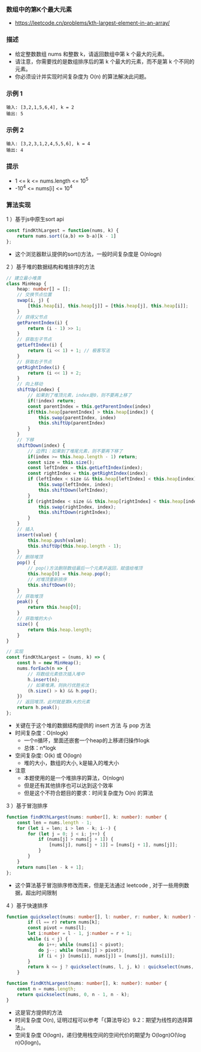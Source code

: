 ### 数组中的第K个最大元素

- https://leetcode.cn/problems/kth-largest-element-in-an-array/
### 描述

- 给定整数数组 nums 和整数 k，请返回数组中第 k 个最大的元素。
- 请注意，你需要找的是数组排序后的第 k 个最大的元素，而不是第 k 个不同的元素。
- 你必须设计并实现时间复杂度为 O(n) 的算法解决此问题。
### 示例 1

```
输入: [3,2,1,5,6,4], k = 2
输出: 5
```
### 示例 2

```
输入: [3,2,3,1,2,4,5,5,6], k = 4
输出: 4
```

### 提示

- 1 <= k <= nums.length <= $10^5$
- -$10^4$ <= nums[i] <= $10^4$

### 算法实现

1 ）基于js中原生sort api

```ts
const findKthLargest = function(nums, k) {
    return nums.sort((a,b) => b-a)[k - 1]
};
```

- 这个浏览器默认提供的sort()方法，一般时间复杂度是 O(nlogn)

2 ）基于堆的数据结构和堆排序的方法

```ts
// 建立最小堆类
class MinHeap {
    heap: number[] = [];
    // 交换节点位置
    swap(i, j) {
        [this.heap[i], this.heap[j]] = [this.heap[j], this.heap[i]];
    }
    // 获得父节点
    getParentIndex(i) {
        return (i - 1) >> 1;
    }
    // 获取左子节点
    getLeftIndex(i) {
        return (i << 1) + 1; // 极客写法
    }
    // 获取右子节点
    getRightIndex(i) {
        return (i << 1) + 2;
    }
    // 向上移动
    shiftUp(index) {
        // 如果到了堆顶元素，index是0，则不要再上移了
        if(!index) return;
        const parentIndex = this.getParentIndex(index)
        if(this.heap[parentIndex] > this.heap[index]) {
            this.swap(parentIndex, index)
            this.shiftUp(parentIndex)
        }
    }
    // 下移
    shiftDown(index) {
        // 边界1：如果到了堆尾元素，则不要再下移了
        if(index >= this.heap.length - 1) return;
        const size = this.size();
        const leftIndex = this.getLeftIndex(index);
        const rightIndex = this.getRightIndex(index);
        if (leftIndex < size && this.heap[leftIndex] < this.heap[index]) {
            this.swap(leftIndex, index);
            this.shiftDown(leftIndex);
        }
        if (rightIndex < size && this.heap[rightIndex] < this.heap[index]) {
            this.swap(rightIndex, index);
            this.shiftDown(rightIndex);
        }
    }
    // 插入
    insert(value) {
        this.heap.push(value);
        this.shiftUp(this.heap.length - 1);
    }
    // 删除堆顶
    pop() {
        // pop()方法删除数组最后一个元素并返回，赋值给堆顶
        this.heap[0] = this.heap.pop();
        // 对堆顶重新排序
        this.shiftDown(0);
    }
    // 获取堆顶
    peak() {
        return this.heap[0];
    }
    // 获取堆的大小
    size() {
        return this.heap.length;
    }
}

// 实现
const findKthLargest = (nums, k) => {
    const h = new MinHeap();
    nums.forEach(n => {
        // 将数组元素依次插入堆中
        h.insert(n);
        // 如果堆满，则执行优胜劣汰
        (h.size() > k) && h.pop();
    })
    // 返回堆顶，此时就是第k大的元素
    return h.peak();
};
```

- 关键在于这个堆的数据结构提供的 insert 方法 与 pop 方法
- 时间复杂度：O(nlogk)
    * 一个n循环，里面还嵌套一个heap的上移递归操作logk
    * 总体：n*logk
- 空间复杂度: O(k) 或 O(logn)
    * 堆的大小，数组的大小, k是输入的堆大小
- 注意
    * 本题使用的是一个堆排序的算法，O(nlogn)
    * 但是还有其他排序也可以达到这个效率
    * 但是这个不符合题目的要求：时间复杂度为 O(n) 的算法

3 ）基于冒泡排序

```ts
function findKthLargest(nums: number[], k: number): number {
    const len = nums.length - 1;
    for (let i = len; i > len - k; i--) {
        for (let j = 0; j < i; j++) {
            if (nums[j] > nums[j + 1]) {
                [nums[j], nums[j + 1]] = [nums[j + 1], nums[j]];
            }
        }
    }
    return nums[len - k + 1];
};
```

- 这个算法基于冒泡排序修改而来，但是无法通过 leetcode , 对于一些用例数据，超出时间限制


4 ）基于快速排序

```ts
function quickselect(nums: number[], l: number, r: number, k: number) {
        if (l == r) return nums[k];
        const pivot = nums[l];
        let i:number = l - 1, j:number = r + 1;
        while (i < j) {
            do i++; while (nums[i] < pivot);
            do j--; while (nums[j] > pivot);
            if (i < j) [nums[i], nums[j]] = [nums[j], nums[i]];
        }
        return k <= j ? quickselect(nums, l, j, k) : quickselect(nums, j + 1, r, k);
    }

function findKthLargest(nums: number[], k: number): number {
    const n = nums.length;
    return quickselect(nums, 0, n - 1, n - k);
}
```

- 这是官方提供的方法
- 时间复杂度 O(n), 证明过程可以参考「《算法导论》9.2：期望为线性的选择算法」。
- 空间复杂度 O(logn)，递归使用栈空间的空间代价的期望为 O(log⁡n)O(\log n)O(logn)。